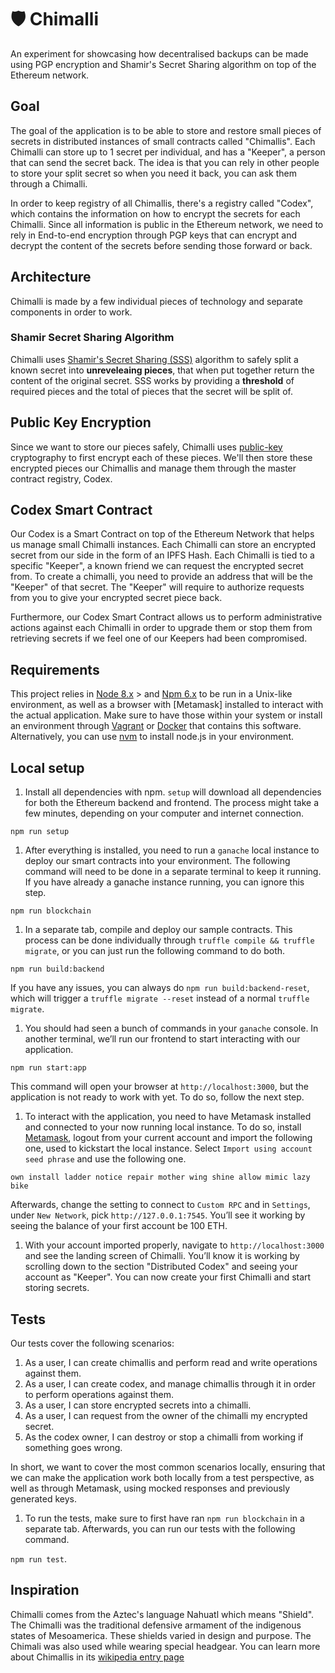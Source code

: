 # 🛡 Chimalli
An experiment for showcasing how decentralised backups can be made using PGP encryption and Shamir's Secret Sharing algorithm on top of the Ethereum network.

## Goal

The goal of the application is to be able to store and restore small pieces of secrets in distributed instances of small contracts called "Chimallis". Each Chimalli can store up to 1 secret per individual, and has a "Keeper", a person that can send the secret back. The idea is
that you can rely in other people to store your split secret so when you need it back, you can ask them through a Chimalli.

In order to keep registry of all Chimallis, there's a registry called "Codex", which contains the information on how to encrypt the secrets for each Chimalli. Since all information is public in the Ethereum network, we need to rely in End-to-end encryption through PGP keys that
can encrypt and decrypt the content of the secrets before sending those forward or back.

## Architecture

Chimalli is made by a few individual pieces of technology and separate components in order to work.

### Shamir Secret Sharing Algorithm

Chimalli uses <a rel="noopener noreferrer" href="https://en.wikipedia.org/wiki/Shamir%27s_Secret_Sharing" target="_blank">Shamir's Secret Sharing (SSS)</a> algorithm to safely split a known secret into <b>unreveleaing pieces</b>, that when put together return the content of the original secret. SSS works by providing a <b>threshold</b> of required pieces and the total of pieces that the secret will be split of.

## Public Key Encryption

Since we want to store our pieces safely, Chimalli uses <a rel="noopener noreferrer" href="https://en.wikipedia.org/wiki/Public-key_cryptography" target="_blank">public-key</a> cryptography to first encrypt each of these pieces. We'll then store these encrypted pieces our Chimallis and manage them through the master contract registry, Codex.

## Codex Smart Contract

Our Codex is a Smart Contract on top of the Ethereum Network that helps us manage small Chimalli instances. Each Chimalli
can store an encrypted secret from our side in the form of an IPFS Hash. Each Chimalli is tied to a specific "Keeper", a
known friend we can request the encrypted secret from. To create a chimalli, you need to provide an address that will be
the "Keeper" of that secret. The "Keeper" will require to authorize requests from you to give your encrypted secret piece back.

Furthermore, our Codex Smart Contract allows us to perform administrative actions against each Chimalli in order to upgrade them
or stop them from retrieving secrets if we feel one of our Keepers had been compromised.

## Requirements

This project relies in [Node 8.x](https://nodejs.org/en/) > and [Npm 6.x](https://www.npmjs.com/) to be run in a Unix-like environment, as well as a browser with [Metamask] installed to interact with the actual application. Make sure to have those within your system or install an environment through [Vagrant](https://www.vagrantup.com/) or [Docker](https://www.docker.com/) that contains this software. Alternatively, you can use [nvm](https://github.com/creationix/nvm) to install node.js in your environment.

## Local setup

1. Install all dependencies with npm. `setup` will download all dependencies for both the Ethereum backend and frontend. The process might take a few minutes, depending on your computer and internet connection.

`npm run setup`

1. After everything is installed, you need to run a `ganache` local instance to deploy our smart contracts into your environment. The following command will need to be done in a separate terminal to keep it running. If you have already a ganache instance running, you can ignore this step.

`npm run blockchain`

1. In a separate tab, compile and deploy our sample contracts. This process can be done individually through `truffle compile && truffle migrate`, or you can just run the following command to do both.

`npm run build:backend`

If you have any issues, you can always do `npm run build:backend-reset`, which will trigger a `truffle migrate --reset` instead of a normal `truffle migrate`.

1. You should had seen a bunch of commands in your `ganache` console. In another terminal, we’ll run our frontend to start interacting with our application.

`npm run start:app`

This command will open your browser at `http://localhost:3000`, but the application is not ready to work with yet. To do so, follow the next step.

1. To interact with the application, you need to have Metamask installed and connected to your now running local instance. To do so, install [Metamask](https://metamask.io/), logout from your current account and import the following one, used to kickstart the
local instance. Select `Import using account seed phrase` and use the following one.

`own install ladder notice repair mother wing shine allow mimic lazy bike`

Afterwards, change the setting to connect to `Custom RPC` and in `Settings`, under `New Network`, pick `http://127.0.0.1:7545`. You’ll see it working by seeing the balance of your first account be 100 ETH.

1. With your account imported properly, navigate to `http://localhost:3000` and see the landing screen of Chimalli. You’ll know it is working by scrolling down to the section "Distributed Codex" and seeing your account as "Keeper". You can now create your first Chimalli and start storing secrets.

## Tests

Our tests cover the following scenarios:

1. As a user, I can create chimallis and perform read and write operations against them.
1. As a user, I can create codex, and manage chimallis through it in order to perform operations against them.
1. As a user, I can store encrypted secrets into a chimalli.
1. As a user, I can request from the owner of the chimalli my encrypted secret.
1. As the codex owner, I can destroy or stop a chimalli from working if something goes wrong.

In short, we want to cover the most common scenarios locally, ensuring that we can make the application work both locally from a test perspective, as well as through Metamask, using mocked responses and previously generated keys.

1. To run the tests, make sure to first have ran `npm run blockchain` in a separate tab. Afterwards, you can run our tests with the following command.

`npm run test`.

## Inspiration

Chimalli comes from the Aztec's language Nahuatl which means "Shield". The Chimalli was the traditional defensive armament of the indigenous states of Mesoamerica. These shields varied in design and purpose. The Chimali was also used while wearing special headgear. You can learn more about Chimallis in its [wikipedia entry page](https://en.wikipedia.org/wiki/Ch%C4%ABmalli)